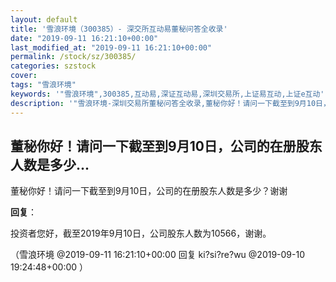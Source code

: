 ```yaml
---
layout: default
title: '雪浪环境（300385）- 深交所互动易董秘问答全收录'
date: "2019-09-11 16:21:10+00:00"
last_modified_at: "2019-09-11 16:21:10+00:00"
permalink: /stock/sz/300385/
categories: szstock
cover: 
tags: "雪浪环境"
keywords: '"雪浪环境",300385,互动易,深证互动易,深圳交易所,上证易互动,上证e互动'
description: '"雪浪环境-深圳交易所董秘问答全收录,董秘你好！请问一下截至到9月10日，公司的在册股东人数是多少？谢谢"'
---
```


## 董秘你好！请问一下截至到9月10日，公司的在册股东人数是多少...

董秘你好！请问一下截至到9月10日，公司的在册股东人数是多少？谢谢

**回复**：

投资者您好，截至2019年9月10日，公司股东人数为10566，谢谢。 

（雪浪环境  @2019-09-11 16:21:10+00:00 回复 ki?si?re?wu  @2019-09-10 19:24:48+00:00 ）


